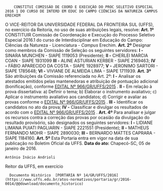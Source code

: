         CONSTITUI COMISSÃO DE COORD E EXECUÇÃO DO PROC SELETIVO ESPECIAL 2016 1 DO CURSO DE INTERD EM EDUC DO CAMPO CIÊNCIAS DA NATUREZA CAMPUS ERECHIM  

 O VICE-REITOR DA UNIVERSIDADE FEDERAL DA FRONTEIRA SUL (UFFS), no exercício da Reitoria, no uso de suas atribuições legais, resolve:   **Art. 1º** CONSTITUIR Comissão de Coordenação e Execução do Processo Seletivo Especial 2016.1 do curso de Interdisciplinar em Educação do Campo: Ciências da Natureza - Licenciatura - *Campus* Erechim.   **Art. 2º** Designar como membros da Comissão de Seleção os seguintes servidores: **I -** SINARA MUNCHEN - SIAPE 1119053 (Presidente); **II -** CHERLEI MARCIA COAN - SIAPE 1931099 **III -** ALINE ASTURIAN KERBER - SIAPE 2169463; **IV -** FÁBIO APARECIDO DA COSTA - SIAPE 1928977; **V -** JERONIMO SARTORI - SIAPE 1785648; **VI -** VIVIANE DE ALMEIDA LIMA - SIAPE 1711939.   **Art. 3º** São atribuições da Comissão referenciada no Art. 2º: **I -** Analisar os atestados emitidos pelas mantenedoras e atribuição de pontuação adicional (bonificação), conforme [EDITAL Nº 966/GR/UFFS/2015](https://www.uffs.edu.br/atos-normativos/edital/gr/2015-0966)  . **II -** Em relação à prova dissertativa: a) Definir o tema; b) Elaborar o instrumento avaliativo; c) Aplicar o instrumento avaliativo aos candidatos; d) Corrigir e avaliar as provas conforme o [EDITAL Nº 966/GR/UFFS/2015](https://www.uffs.edu.br/atos-normativos/edital/gr/2015-0966)  . **III -** Identificar os candidatos no ato da prova; **IV -** Classificar e divulgar os resultados de acordo com o [EDITAL Nº 966/GR/UFFS/2015](https://www.uffs.edu.br/atos-normativos/edital/gr/2015-0966)  .   **Art. 4º** Para analisar e julgar os recursos contra a correção das provas por ocasião da divulgação do resultado provisório, são designados os seguintes servidores: **I -** LIDIANE LIMANA PUIATI PAGLIARIN - SIAPE 2221551 (Presidente); **II -** MATHEUS FERNANDO MOHR - SIAPE 2890030; **III -** BERNARDO MATTES CAPRARA - SIAPE 1184160.   **Art. 5º** Esta Portaria entra em vigor na data de sua publicação no Boletim Oficial da UFFS.      **Data do ato:** Chapecó-SC, 05 de janeiro de 2016.   
 

    Antônio Inácio Andrioli   
 Reitor da UFFS, em exercício 

      Documento Histórico  [PORTARIA Nº 14/GR/UFFS/2016](https://www.uffs.edu.br/atos-normativos/portaria/gr/2016-0014/@@download/documento_historico)     
      